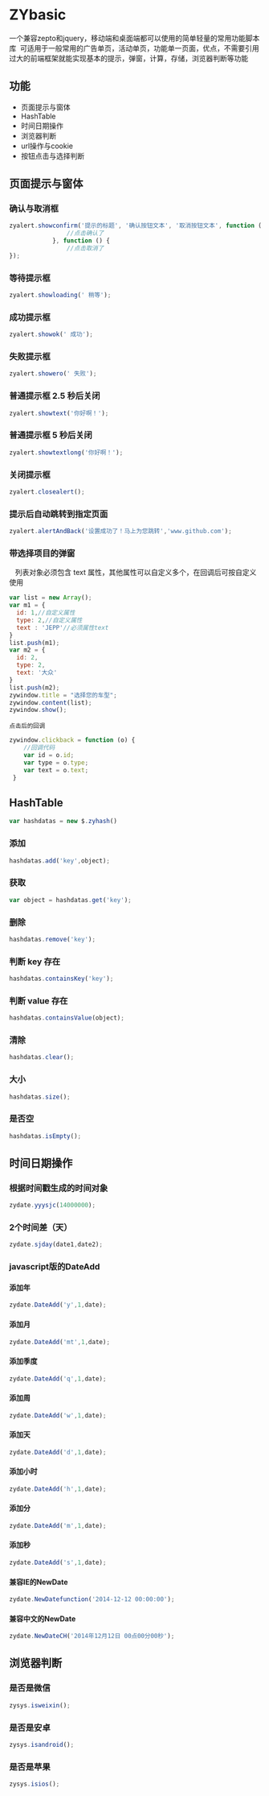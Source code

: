 # ZYbasic
  一个兼容zepto和jquery，移动端和桌面端都可以使用的简单轻量的常用功能脚本库
  可适用于一般常用的广告单页，活动单页，功能单一页面，优点，不需要引用过大的前端框架就能实现基本的提示，弹窗，计算，存储，浏览器判断等功能
## 功能 
* 页面提示与窗体 
* HashTable
* 时间日期操作
* 浏览器判断
* url操作与cookie
* 按钮点击与选择判断

## 页面提示与窗体
### 确认与取消框
```javascript
zyalert.showconfirm('提示的标题', '确认按钮文本', '取消按钮文本', function () {
                //点击确认了
            }, function () {
                //点击取消了
});
```
### 等待提示框
```javascript
zyalert.showloading(' 稍等');
```
### 成功提示框
```javascript
zyalert.showok(' 成功');
```
### 失败提示框
```javascript
zyalert.showero(' 失败');
```
### 普通提示框 2.5 秒后关闭
```javascript
zyalert.showtext('你好啊！');
```
### 普通提示框 5 秒后关闭
```javascript
zyalert.showtextlong('你好啊！');
```
### 关闭提示框
```javascript
zyalert.closealert();
```
### 提示后自动跳转到指定页面
```javascript
zyalert.alertAndBack('设置成功了！马上为您跳转','www.github.com');
```
### 带选择项目的弹窗
    列表对象必须包含 text 属性，其他属性可以自定义多个，在回调后可按自定义使用
```javascript
var list = new Array();
var m1 = {
  id: 1,//自定义属性
  type: 2,//自定义属性
  text : 'JEPP'//必须属性text
}
list.push(m1);
var m2 = {
  id: 2,
  type: 2,
  text: '大众'
}
list.push(m2);
zywindow.title = "选择您的车型";
zywindow.content(list);
zywindow.show();
```
    
    点击后的回调
```javascript
zywindow.clickback = function (o) {
    //回调代码
    var id = o.id;
    var type = o.type;
    var text = o.text;
 }
```

## HashTable
```javascript
var hashdatas = new $.zyhash()
```
### 添加
```javascript
hashdatas.add('key',object);
```
### 获取
```javascript
var object = hashdatas.get('key');
```
### 删除
```javascript
hashdatas.remove('key');
```
### 判断 key 存在
```javascript
hashdatas.containsKey('key');
```
### 判断 value 存在
```javascript
hashdatas.containsValue(object);
```
### 清除
```javascript
hashdatas.clear();
```
### 大小
```javascript
hashdatas.size();
```
### 是否空
```javascript
hashdatas.isEmpty();
```
## 时间日期操作
### 根据时间戳生成的时间对象
```javascript
zydate.yyysjc(14000000);
```
### 2个时间差（天）
```javascript
zydate.sjday(date1,date2);
```
### javascript版的DateAdd
#### 添加年
```javascript
zydate.DateAdd('y',1,date);
```
#### 添加月
```javascript
zydate.DateAdd('mt',1,date);
```
#### 添加季度
```javascript
zydate.DateAdd('q',1,date);
```
#### 添加周
```javascript
zydate.DateAdd('w',1,date);
```
#### 添加天
```javascript
zydate.DateAdd('d',1,date);
```
#### 添加小时
```javascript
zydate.DateAdd('h',1,date);
```
#### 添加分
```javascript
zydate.DateAdd('m',1,date);
```
#### 添加秒
```javascript
zydate.DateAdd('s',1,date);
```
#### 兼容IE的NewDate
```javascript
zydate.NewDatefunction('2014-12-12 00:00:00');
```
#### 兼容中文的NewDate
```javascript
zydate.NewDateCH('2014年12月12日 00点00分00秒');
```
## 浏览器判断
### 是否是微信
```javascript
zysys.isweixin();
```
### 是否是安卓
```javascript
zysys.isandroid();
```
### 是否是苹果
```javascript
zysys.isios();
```
